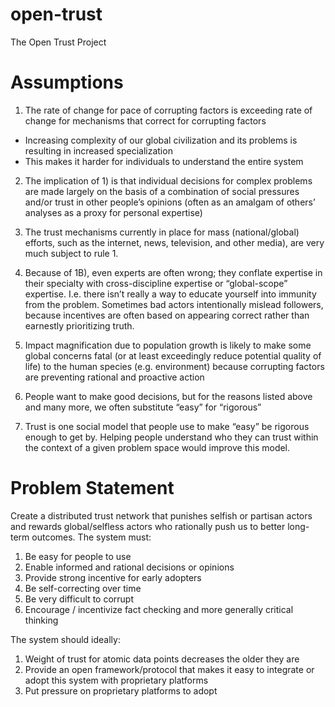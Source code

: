 # open-trust
The Open Trust Project 

# Assumptions

1. The rate of change for pace of corrupting factors is exceeding rate of change for mechanisms that correct for corrupting factors
  * Increasing complexity of our global civilization and its problems is resulting in increased specialization
  * This makes it harder for individuals to understand the entire system 

2. The implication of 1) is that individual decisions for complex problems are made largely on the basis of a combination of social pressures and/or trust in other people’s opinions (often as an amalgam of others’ analyses as a proxy for personal expertise)

3. The trust mechanisms currently in place for mass (national/global) efforts, such as the internet, news, television, and other media), are very much subject to rule 1. 

4. Because of 1B), even experts are often wrong; they conflate expertise in their specialty with cross-discipline expertise or “global-scope” expertise. I.e. there isn’t really a way to educate yourself into immunity from the problem. Sometimes bad actors intentionally mislead followers, because incentives are often based on appearing correct rather than earnestly prioritizing truth.

5. Impact magnification due to population growth is likely to make some global concerns fatal (or at least exceedingly reduce potential  quality of life) to the human species (e.g. environment) because corrupting factors are preventing rational and proactive action

6. People want to make good decisions, but for the reasons listed above and many more, we often substitute “easy” for “rigorous”

7. Trust is one social model that people use to make “easy” be rigorous enough to get by. Helping people understand who they can trust within the context of a given problem space would improve this model.

# Problem Statement

Create a distributed trust network that punishes selfish or partisan actors and rewards global/selfless actors who rationally push us to better long-term outcomes. The system must:

1. Be easy for people to use
2. Enable informed and rational decisions or opinions
3. Provide strong incentive for early adopters
4. Be self-correcting over time
5. Be very difficult to corrupt
6. Encourage / incentivize fact checking and more generally critical thinking

The system should ideally:

1. Weight of trust for atomic data points decreases the older they are
2. Provide an open framework/protocol that makes it easy to integrate or adopt this system with proprietary platforms
3. Put pressure on proprietary platforms to adopt
